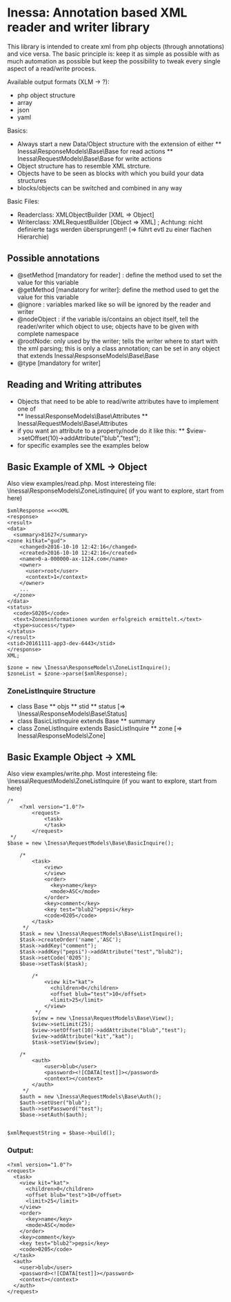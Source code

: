 # Inessa: Annotation based XML reader and writer library

This library is intended to create xml from php objects (through annotations) and vice versa.
The basic principle is: keep it as simple as possible with as much automation as possible but keep the possibility to tweak every single aspect of a read/write process.

Available output formats (XLM -> ?):
* php object structure
* array
* json
* yaml

Basics:
* Always start a new Data/Object structure with the extension of either
    ** Inessa\ResponseModels\Base\Base for read actions
    ** Inessa\RequestModels\Base\Base for write actions
* Object structure has to resemble XML strcture.
* Objects have to be seen as blocks with which you build your data structures
* blocks/objects can be switched and combined in any way

Basic Files:
* Readerclass: XMLObjectBuilder [XML => Object]
* Writerclass: XMLRequestBuilder [Object => XML] ; Achtung: nicht definierte tags werden übersprungen!! (=> führt evtl zu einer flachen Hierarchie)

## Possible annotations

* @setMethod [mandatory for reader] : define the method used to set the value for this variable
* @getMethod [mandatory for writer]: define the method used to get the value for this variable
* @ignore : variables marked like so will be ignored by the reader and writer
* @nodeObject : if the variable is/contains an object itself, tell the reader/writer which object to use; objects have to be given with complete namespace
* @rootNode: only used by the writer; tells the writer where to start with the xml parsing; this is only a class annotation; can be set in any object that extends Inessa\RespsonseModels\Base\Base
* @type [mandatory for writer]

## Reading and Writing attributes

* Objects that need to be able to read/write attributes have to implement one of           
    ** Inessa\ResponseModels\Base\Attributes
    ** Inessa\RequestModels\Base\Attributes
* if you want an attribute to a property/node do it like this:
    ** $view->setOffset(10)->addAttribute("blub","test");
* for specific examples see the examples below

## Basic Example of XML -> Object

Also view examples/read.php.
Most interesteing file: \Inessa\ResponseModels\ZoneListInquire( (if you want to explore, start from here)

```
$xmlResponse =<<<XML
<response>
<result>
<data>
  <summary>81627</summary>
<zone kitkat="gud">
    <changed>2016-10-10 12:42:16</changed>
    <created>2016-10-10 12:42:16</created>
    <name>0-a-000000-ax-1124.com</name>
    <owner>
      <user>root</user>
      <context>1</context>
    </owner>
    ...
  </zone>
</data>
<status>
  <code>S0205</code>
  <text>Zoneninformationen wurden erfolgreich ermittelt.</text>
  <type>success</type>
</status>
</result>
<stid>20161111-app3-dev-6443</stid>
</response>
XML;

$zone = new \Inessa\ResponseModels\ZoneListInquire();
$zoneList = $zone->parse($xmlResponse);
```

### ZoneListInquire Structure
* class Base
    ** objs
    ** stid
    ** status [=> \Inessa\ResponseModels\Base\Status]
* class BasicListInquire extends Base
    ** summary
* class ZoneListInquire extends BasicListInquire
    ** zone [=> Inessa\ResponseModels\Zone]

## Basic Example Object -> XML

Also view examples/write.php.
Most interesteing file: \Inessa\RequestModels\ZoneListInquire (if you want to explore, start from here)

```
/*
    <?xml version="1.0"?>
        <request>
            <task>
            </task>
        </request>
 */
$base = new \Inessa\RequestModels\Base\BasicInquire();

    /*
        <task>
            <view>
            </view>
            <order>
              <key>name</key>
              <mode>ASC</mode>
            </order>
            <key>comment</key>
            <key test="blub2">pepsi</key>
            <code>0205</code>
        </task>
     */
    $task = new \Inessa\RequestModels\Base\ListInquire();
    $task->createOrder('name','ASC');
    $task->addKey("comment");
    $task->addKey("pepsi")->addAttribute("test","blub2");
    $task->setCode('0205');
    $base->setTask($task);

        /*
            <view kit="kat">
              <children>0</children>
              <offset blub="test">10</offset>
              <limit>25</limit>
            </view>
         */
        $view = new \Inessa\RequestModels\Base\View();
        $view->setLimit(25);
        $view->setOffset(10)->addAttribute("blub","test");
        $view->addAttribute("kit","kat");
        $task->setView($view);

    /*
        <auth>
            <user>blub</user>
            <password><![CDATA[test]]></password>
            <context></context>
        </auth>
     */
    $auth = new \Inessa\RequestModels\Base\Auth();
    $auth->setUser("blub");
    $auth->setPassword("test");
    $base->setAuth($auth);


$xmlRequestString = $base->build();
```
### Output:
```
<?xml version="1.0"?>
<request>
  <task>
    <view kit="kat">
      <children>0</children>
      <offset blub="test">10</offset>
      <limit>25</limit>
    </view>
    <order>
      <key>name</key>
      <mode>ASC</mode>
    </order>
    <key>comment</key>
    <key test="blub2">pepsi</key>
    <code>0205</code>
  </task>
  <auth>
    <user>blub</user>
    <password><![CDATA[test]]></password>
    <context></context>
  </auth>
</request>

```
